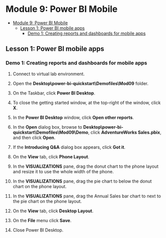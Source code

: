 # Module 9: Power BI Mobile

- [Module 9: Power BI Mobile](#module-9-power-bi-mobile)
  - [Lesson 1: Power BI mobile apps](#lesson-1-power-bi-mobile-apps)
    - [Demo 1: Creating reports and dashboards for mobile apps](#demo-1-creating-reports-and-dashboards-for-mobile-apps)

## Lesson 1: Power BI mobile apps

### Demo 1: Creating reports and dashboards for mobile apps

1. Connect to virtual lab environment.

2. Open the **Desktop\\power-bi-quickstart\\Demofiles\\Mod09** folder.

6. On the Taskbar, click **Power BI Desktop**.

7. To close the getting started window, at the top-right of the window, click **X**.

8. In the **Power BI Desktop** window, click **Open other reports**.

9. In the **Open** dialog box, browse to **Desktop\\power-bi-quickstart\\Demofiles\\Mod09\\Demo**, click **AdventureWorks Sales.pbix**, and then click **Open**.

10. If the **Introducing Q&A** dialog box appears, click **Got it**.

11. On the **View** tab, click **Phone Layout**.

12. In the **VISUALIZATIONS** pane, drag the donut chart to the phone layout and resize it to use the whole width of the phone.

13. In the **VISUALIZATIONS** pane, drag the pie chart to below the donut chart on the phone layout.

14. In the **VISUALIZATIONS** pane, drag the Annual Sales bar chart to next to the pie chart on the phone layout.

15. On the **View** tab, click **Desktop Layout**.

16. On the **File** menu click **Save**.

17. Close Power BI Desktop.
